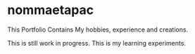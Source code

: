 # nommaetapac
This Portfolio Contains My hobbies, experience and creations.

This is still work in progress. This is my learning experiments.
